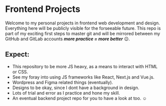 
# Frontend Projects

Welcome to my personal projects in frontend web development and design. Everything here will be publicly visible for the forseeable future. This repo is part of my exciting first steps to master git and will be mirrored between my GitHub and GitLab accounts ***more practice = more better*** :wink:.

## Expect: 
 - This repository to be more JS heavy, as a means to interact with HTML or CSS.
- See my foray into using JS frameworks like React, Next.js and Vue.js. 
- Wordpress and Figma related things (eventually).
- Designs to be okay, since I dont have a background in design.
- Lots of trial and error as I practice and hone my skill.
-  An eventual backend project repo for you to have a look at too. :relaxed: